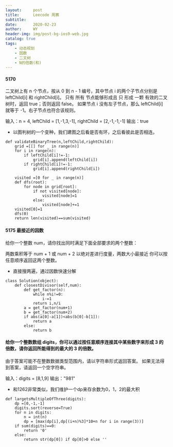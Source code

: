 ```yaml
---
layout:     post
title:      Leecode 周赛
subtitle:   
date:       2020-02-23
author:     WY
header-img: img/post-bg-ios9-web.jpg
catalog: true
tags:
    - 动态规划
    - 因数
    - 二叉树
    - N的倍数(和)
---
```



#### 5170 

二叉树上有 n 个节点，按从 0 到 n - 1 编号，其中节点 i 的两个子节点分别是 leftChild[i] 和 rightChild[i]。
只有 所有 节点能够形成且 只 形成 一颗 有效的二叉树时，返回 true；否则返回 false。
如果节点 i 没有左子节点，那么 leftChild[i] 就等于 -1。右子节点也符合该规则。

输入：n = 4, leftChild = [1,-1,3,-1], rightChild = [2,-1,-1,-1]
输出：true

- 以图判树的一个变种，我们建图之后看是否有环，之后看彼此是否相连。

```
def validateBinaryTree(n,leftChild,rightChild):
    grid =[[] for _ in range(n)]
    for i in range(n):
        if leftChild[i]!=-1:
            grid[i].append(leftChild[i])
        if rightChild[i]!=-1:
            grid[i].append(rightChild[i])

    visited =[0 for _ in range(n)]
    def dfs(root):
        for node in grid[root]:
            if not visited[node]:
                visited[node]=1
            else:
                visited[node]+=1
    visited[0]=1
    dfs(0)
    return len(visited)==sum(visited)
```

#### 5175 最接近的因数
给你一个整数 num，请你找出同时满足下面全部要求的两个整数：

两数乘积等于  num + 1 或 num + 2
以绝对差进行度量，两数大小最接近
你可以按任意顺序返回这两个整数。
- 直接搜两遍，通过因数快速分解

```
class Solution(object):
    def closestDivisor(self,num):
        def get_factor(n):
            while n%i!=0:
                i-=1
            return i,n/i
        a = get_factor(num+1)
        b = get_factor(num+2)
        if abs(a[0]-a[1])<abs(b[0]-b[1]):
            return a 
        else:
            return b
```

#### 给你一个整数数组 digits，你可以通过按任意顺序连接其中某些数字来形成 3 的倍数，请你返回所能得到的最大的 3 的倍数。

由于答案可能不在整数数据类型范围内，请以字符串形式返回答案。
如果无法得到答案，请返回一个空字符串。

输入：digits = [8,1,9]
输出："981"
- 和1262非常类似，我们维护一个dp来存余数为0，1，2的最大积


```
def largetsMultipleOfThree(digits):
    dp =[0,-1,-1]
    digits.sort(reverse=True)
    for n in digits:
        n = int(n)
        dp = [max(dp[i],dp[(i+n)%3]*10+n for i in range(3))]
    if sum(digits)==0:
        return '0'
    else:
        return str(dp[0]) if dp[0]>0 else ''
```
 
